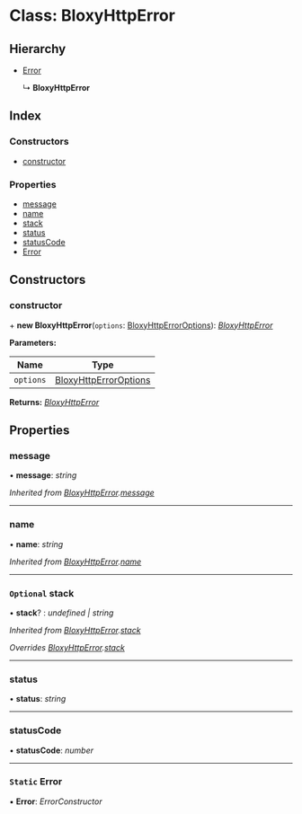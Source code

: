 
# Class: BloxyHttpError

## Hierarchy

* [Error](_util_errors_errors_.bloxyhttperror.md#static-error)

  ↳ **BloxyHttpError**

## Index

### Constructors

* [constructor](_util_errors_errors_.bloxyhttperror.md#constructor)

### Properties

* [message](_util_errors_errors_.bloxyhttperror.md#message)
* [name](_util_errors_errors_.bloxyhttperror.md#name)
* [stack](_util_errors_errors_.bloxyhttperror.md#optional-stack)
* [status](_util_errors_errors_.bloxyhttperror.md#status)
* [statusCode](_util_errors_errors_.bloxyhttperror.md#statuscode)
* [Error](_util_errors_errors_.bloxyhttperror.md#static-error)

## Constructors

### <a id="constructor" name="constructor"></a>  constructor

\+ **new BloxyHttpError**(`options`: [BloxyHttpErrorOptions](../interfaces/_util_errors_errors_.bloxyhttperroroptions.md)): *[BloxyHttpError](_util_errors_errors_.bloxyhttperror.md)*

**Parameters:**

Name | Type |
------ | ------ |
`options` | [BloxyHttpErrorOptions](../interfaces/_util_errors_errors_.bloxyhttperroroptions.md) |

**Returns:** *[BloxyHttpError](_util_errors_errors_.bloxyhttperror.md)*

## Properties

### <a id="message" name="message"></a>  message

• **message**: *string*

*Inherited from [BloxyHttpError](_util_errors_errors_.bloxyhttperror.md).[message](_util_errors_errors_.bloxyhttperror.md#message)*

___

### <a id="name" name="name"></a>  name

• **name**: *string*

*Inherited from [BloxyHttpError](_util_errors_errors_.bloxyhttperror.md).[name](_util_errors_errors_.bloxyhttperror.md#name)*

___

### <a id="optional-stack" name="optional-stack"></a> `Optional` stack

• **stack**? : *undefined | string*

*Inherited from [BloxyHttpError](_util_errors_errors_.bloxyhttperror.md).[stack](_util_errors_errors_.bloxyhttperror.md#optional-stack)*

*Overrides [BloxyHttpError](_util_errors_errors_.bloxyhttperror.md).[stack](_util_errors_errors_.bloxyhttperror.md#optional-stack)*

___

### <a id="status" name="status"></a>  status

• **status**: *string*

___

### <a id="statuscode" name="statuscode"></a>  statusCode

• **statusCode**: *number*

___

### <a id="static-error" name="static-error"></a> `Static` Error

▪ **Error**: *ErrorConstructor*
